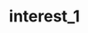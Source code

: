 ---
layout: project
title: "interest_1"
description: "Interest Description"
header-img: "img/home-bg.jpg"
category: interest_1
---